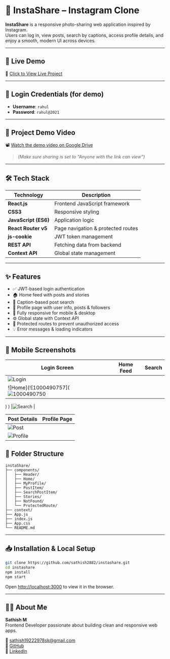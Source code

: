 # 📸 InstaShare – Instagram Clone

**InstaShare** is a responsive photo-sharing web application inspired by Instagram.  
Users can log in, view posts, search by captions, access profile details, and enjoy a smooth, modern UI across devices.

---

## 🚀 Live Demo

🔗 [Click to View Live Project](https://sathishinstapro.ccbp.tech)

---

## 🔐 Login Credentials (for demo)

- **Username**: `rahul`  
- **Password**: `rahul@2021`

---

## 🎥 Project Demo Video

📽️ [Watch the demo video on Google Drive](https://drive.google.com/file/d/1CNOD_misHAGDVPoTGEIhRKYeTETAMkuH/view?usp=drivesdk)  
> *(Make sure sharing is set to “Anyone with the link can view”)*

---

## 🛠️ Tech Stack

| Technology         | Description                        |
|--------------------|------------------------------------|
| **React.js**       | Frontend JavaScript framework      |
| **CSS3**           | Responsive styling                 |
| **JavaScript (ES6)** | Application logic               |
| **React Router v5** | Page navigation & protected routes |
| **js-cookie**      | JWT token management               |
| **REST API**       | Fetching data from backend         |
| **Context API**    | Global state management            |

---

## ✨ Features

- ✅ JWT-based login authentication
- 🏠 Home feed with posts and stories
- 🔎 Caption-based post search
- 👤 Profile page with user info, posts & followers
- 📱 Fully responsive for mobile & desktop
- ⚙️ Global state with Context API
- 🚫 Protected routes to prevent unauthorized access
- 💡 Error messages & loading indicators
 
---
## 📱 Mobile Screenshots
| Login Screen | Home Feed | Search |
|--------------|-----------|--------|
|![Login](![1000490749](https://github.com/user-attachments/assets/8dc19dc0-a54c-4c69-9a63-beeda6cb3870)) 
|![Home](![1000490757](![1000490750](https://github.com/user-attachments/assets/087cbb54-4893-426d-9868-535ab3b0d0bb)
)
) |![Search](![1000490757](https://github.com/user-attachments/assets/15372fa8-2ba9-40da-889a-104bab7e6150)
) |

| Post Details | Profile Page |
|--------------|--------------|
|![Post](![1000490758](https://github.com/user-attachments/assets/3b12647d-fae0-4b1f-b2c7-f7ca596627ac))
|![Profile](![1000490751](https://github.com/user-attachments/assets/a6d19fc4-47b4-4b62-9c41-4f3240a0050f))|

## 📁 Folder Structure

```plaintext
instaShare/
├── components/
│   ├── Header/
│   ├── Home/
│   ├── MyProfile/
│   ├── PostItem/
│   ├── SearchPostItem/
│   ├── Stories/
│   ├── NotFound/
│   └── ProtectedRoute/
├── context/
├── App.js
├── index.js
├── App.css
└── README.md
```

---

## 📥 Installation & Local Setup

```bash
git clone https://github.com/sathish2882/instashare.git
cd instashare
npm install
npm start
```

Open [http://localhost:3000](http://localhost:3000) to view it in the browser.

---

## 🙋‍♂️ About Me

**Sathish M**  
Frontend Developer passionate about building clean and responsive web apps.

📧 [sathish19222978sk@gmail.com](mailto:sathish19222978sk@gmail.com)  
🔗 [GitHub](https://github.com/sathish2882)  
🔗 [LinkedIn](https://www.linkedin.com/in/sathish-mariyappan)

